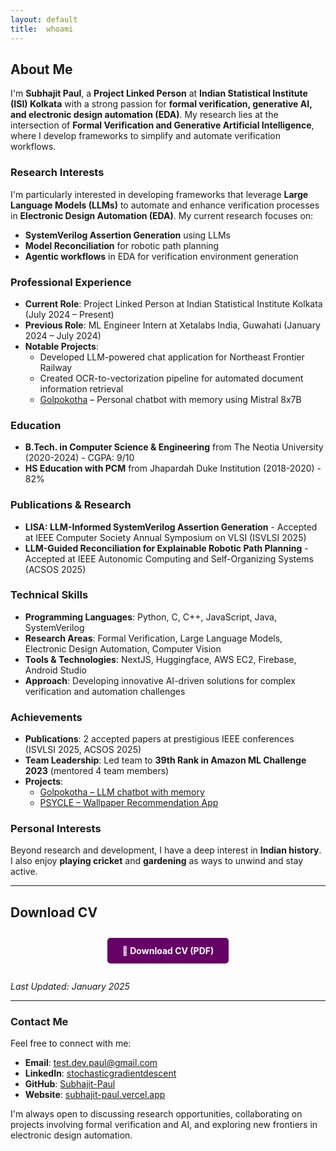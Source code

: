 ```yaml
---
layout: default
title:  whoami
---
```


## About Me


I'm **Subhajit Paul**, a **Project Linked Person** at **Indian Statistical Institute (ISI) Kolkata** with a strong passion for **formal verification, generative AI, and electronic design automation (EDA)**. My research lies at the intersection of **Formal Verification and Generative Artificial Intelligence**, where I develop frameworks to simplify and automate verification workflows.

### Research Interests
I'm particularly interested in developing frameworks that leverage **Large Language Models (LLMs)** to automate and enhance verification processes in **Electronic Design Automation (EDA)**. My current research focuses on:
- **SystemVerilog Assertion Generation** using LLMs
- **Model Reconciliation** for robotic path planning
- **Agentic workflows** in EDA for verification environment generation

### Professional Experience
- **Current Role**: Project Linked Person at Indian Statistical Institute Kolkata (July 2024 – Present)
- **Previous Role**: ML Engineer Intern at Xetalabs India, Guwahati (January 2024 – July 2024)
- **Notable Projects**: 
  - Developed LLM-powered chat application for Northeast Frontier Railway
  - Created OCR-to-vectorization pipeline for automated document information retrieval
  - [Golpokotha](https://subhajit-paul.vercel.app/ml/llm) – Personal chatbot with memory using Mistral 8x7B

### Education
- **B.Tech. in Computer Science & Engineering** from The Neotia University (2020-2024) - CGPA: 9/10
- **HS Education with PCM** from Jhapardah Duke Institution (2018-2020) - 82%

### Publications & Research
- **LISA: LLM-Informed SystemVerilog Assertion Generation** - Accepted at IEEE Computer Society Annual Symposium on VLSI (ISVLSI 2025)
- **LLM-Guided Reconciliation for Explainable Robotic Path Planning** - Accepted at IEEE Autonomic Computing and Self-Organizing Systems (ACSOS 2025)

### Technical Skills
- **Programming Languages**: Python, C, C++, JavaScript, Java, SystemVerilog
- **Research Areas**: Formal Verification, Large Language Models, Electronic Design Automation, Computer Vision
- **Tools & Technologies**: NextJS, Huggingface, AWS EC2, Firebase, Android Studio
- **Approach**: Developing innovative AI-driven solutions for complex verification and automation challenges

### Achievements
- **Publications**: 2 accepted papers at prestigious IEEE conferences (ISVLSI 2025, ACSOS 2025)
- **Team Leadership**: Led team to **39th Rank in Amazon ML Challenge 2023** (mentored 4 team members)
- **Projects**:
  - [Golpokotha – LLM chatbot with memory](https://subhajit-paul.vercel.app/ml/llm)
  - [PSYCLE – Wallpaper Recommendation App](https://github.com/Subhajit-Paul/psycle)

### Personal Interests
Beyond research and development, I have a deep interest in **Indian history**. I also enjoy **playing cricket** and **gardening** as ways to unwind and stay active.

---

## Download CV

<div style="text-align: center; margin: 2em 0;">
    <a href="{{site.baseurl}}/assets/CV-SUBHAJIT-PAUL.pdf" 
       style="background-color: #660066; color: white; padding: 12px 24px; text-decoration: none; border-radius: 5px; font-weight: bold; display: inline-block;">
        📄 Download CV (PDF)
    </a>
</div>

*Last Updated: January 2025*

---

### Contact Me
Feel free to connect with me:
- **Email**: test.dev.paul@gmail.com
- **LinkedIn**: [stochasticgradientdescent](https://in.linkedin.com/in/stochasticgradientdescent)
- **GitHub**: [Subhajit-Paul](https://github.com/Subhajit-Paul/)
- **Website**: [subhajit-paul.vercel.app](https://subhajit-paul.vercel.app/)

I'm always open to discussing research opportunities, collaborating on projects involving formal verification and AI, and exploring new frontiers in electronic design automation.